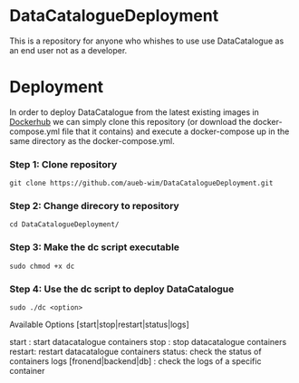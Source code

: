 # DataCatalogueDeployment
This is a repository for anyone who whishes to use use DataCatalogue as an end user not as a developer.

# Deployment
In order to deploy DataCatalogue from the latest existing images in [Dockerhub](https://hub.docker.com/orgs/hbpmip/repositories) we can simply clone this repository (or download the docker-compose.yml file that it contains) and execute a docker-compose up in the same directory as the docker-compose.yml.

### Step 1: Clone repository
```shell
git clone https://github.com/aueb-wim/DataCatalogueDeployment.git
```

### Step 2: Change direcory to repository
```shell
cd DataCatalogueDeployment/
```

### Step 3: Make the dc script executable
```shell
sudo chmod +x dc
```

### Step 4: Use the dc script to deploy DataCatalogue
```shell
sudo ./dc <option>
```

Available Options
[start|stop|restart|status|logs]

start : start datacatalogue containers
stop  : stop datacatalogue containers
restart: restart datacatalogue containers
status: check the status of containers
logs [fronend|backend|db] : check the logs of a specific container 
